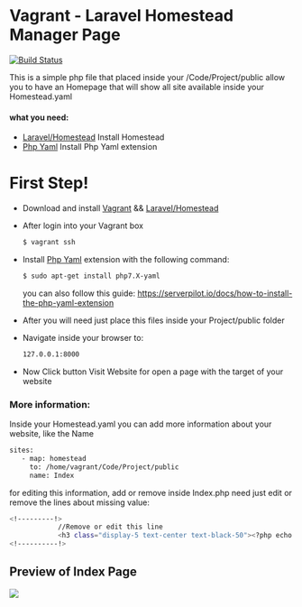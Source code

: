 # Vagrant - Laravel Homestead Manager Page

[![Build Status](https://travis-ci.org/joemccann/dillinger.svg?branch=master)](https://travis-ci.org/joemccann/dillinger)

This is a simple php file that placed inside your /Code/Project/public allow you to have an Homepage that will show all site available inside your Homestead.yaml


#### what you need:

* [Laravel/Homestead] Install Homestead 
* [Php Yaml] Install Php Yaml extension

# First Step!

- Download and install [Vagrant] && [Laravel/Homestead]
- After login into your Vagrant box
    ```sh
    $ vagrant ssh
    ```
- Install [Php Yaml] extension with the following command:
    ```sh
    $ sudo apt-get install php7.X-yaml
    ```
    you can also follow this guide: https://serverpilot.io/docs/how-to-install-the-php-yaml-extension
    
- After you will need just place this files inside your Project/public folder
- Navigate inside your browser to:
    ```sh
    127.0.0.1:8000
    ```
- Now Click button Visit Website for open a page with the target of your website 

### More information:
 Inside your Homestead.yaml you can add more information about your website, like the Name
 ```sh
 sites:
    - map: homestead
      to: /home/vagrant/Code/Project/public
      name: Index
 ```
for editing this information, add or remove inside Index.php need just edit or remove the lines about missing value:
```sh
<!---------!>
            //Remove or edit this line
            <h3 class="display-5 text-center text-black-50"><?php echo $test1['name']; ?></h3> 
<!----------!>
```

## Preview of Index Page

![](https://raw.githubusercontent.com/Spit-Biagio/Laraval-Homestead-Index/master/Preview.png)


   [Laravel/Homestead]: <https://github.com/laravel/homestead>
   [Php Yaml]: <http://php.net/manual/en/book.yaml.php>
   [Vagrant]: <https://www.vagrantup.com/downloads.html>
